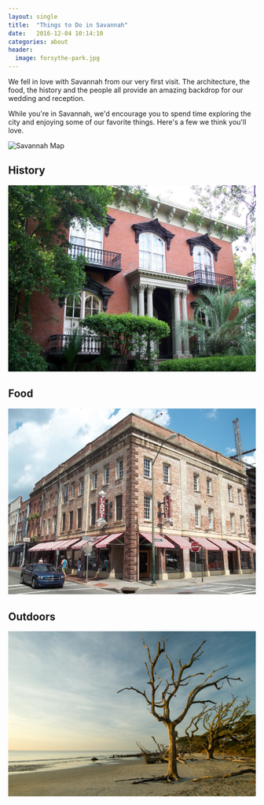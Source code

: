 ```yaml
---
layout: single
title:  "Things to Do in Savannah"
date:   2016-12-04 10:14:10
categories: about
header:
  image: forsythe-park.jpg
---
```


We fell in love with Savannah from our very first visit. The architecture, the food, the history and the people all provide an amazing backdrop for our wedding and reception.

While you're in Savannah, we'd encourage you to spend time exploring the city and enjoying some of our favorite things. Here's a few we think you'll love.

![Savannah Map](/images/savannah-map.jpg)

## History


![Mercer House](/images/mercer-house.jpg)

## Food


![The Lady & Sons](/images/lady-and-sons.jpg)

## Outdoors

![Jekyll Island](/images/jekyll.jpg)
